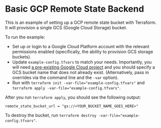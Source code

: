 # Basic GCP Remote State Backend

This is an example of setting up a GCP remote state bucket with Terraform. It
will provision a single GCS (Google Cloud Storage) bucket.

To run the example:

- Set up or login to a Google Cloud Platform account with the relevant permissions enabled
  (specifically, the ability to provision GCS storage buckets).
- Update `example-config.tfvars` to match your needs. Importantly, you will need
  [a pre-existing Google Cloud
  project](https://developers.google.com/workspace/guides/create-project) and
  you should specify a GCS bucket name that does not already exist.
  (Alternatively, pass in overrides via the command line and the `-var` option).
- Run with `terraform init -var-file="example-config.tfvars"` and `terraform
  apply -var-file="example-config.tfvars"`.

After you run `terraform apply`, you should see the following output:

```
remote_state_bucket_url = "gs://<YOUR_BUCKET_NAME_GOES_HERE>"
```

To destroy the bucket, run `terraform destroy -var-file="example-config.tfvars"`.
